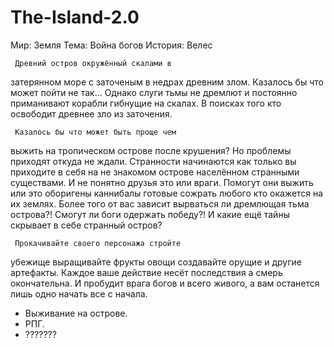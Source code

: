 # The-Island-2.0
Мир: Земля
Тема: Война богов
История: Велес


     Древний остров окружённый скалами в 
затерянном море с заточеным в недрах 
древним злом. Казалось бы что может пойти 
не так...
     Однако слуги тьмы не дремлют и 
постоянно приманивают корабли гибнущие на 
скалах. В поисках того кто освободит древнее 
зло из заточения.


     Казалось бы что может быть проще чем 
выжить на тропическом острове после 
крушения? Но проблемы приходят откуда не 
ждали.
     Странности начинаются как только вы 
приходите в себя на не знакомом острове 
населённом странными существами. И не 
понятно друзья это или враги. Помогут они 
выжить или это оборигены каннибалы готовые 
сожрать любого кто окажется на их землях.
     Более того от вас зависит вырваться ли 
дремлющая тьма острова?! Смогут ли боги 
одержать победу?! И какие ещё тайны 
скрывает в себе странный остров?

     Прокачивайте своего персонажа стройте
убежище выращивайте фрукты овощи создавайте
орущие и другие артефакты. Каждое ваше 
действие несёт последствия а смерь 
окончательна. И пробудит врага богов и 
всего живого, а вам останется лишь одно начать
все с начала.

   * Выживание на острове.
   * РПГ.
   * ???????
